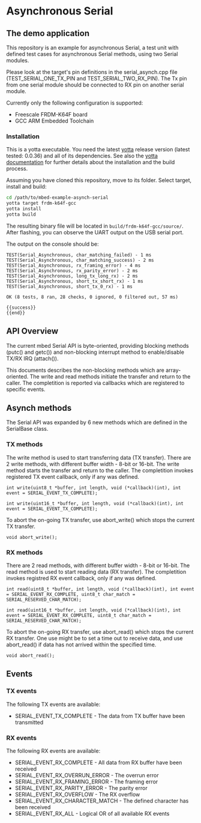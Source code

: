 # Asynchronous Serial

## The demo application

This repository is an example for asynchronous Serial, a test unit with defined test cases for asynchronous Serial methods, using two Serial modules.

Please look at the target's pin definitions in the serial_asynch.cpp file (TEST_SERIAL_ONE_TX_PIN and TEST_SERIAL_TWO_RX_PIN). The Tx pin from one serial module should be connected to RX pin on another serial module.

Currently only the following configuration is supported:
- Freescale FRDM-K64F board
- GCC ARM Embedded Toolchain

### Installation
This is a yotta executable. You need the latest [yotta](https://github.com/ARMmbed/yotta) release version (latest tested: 0.0.36) and all of its dependencies. See also the [yotta documentation](http://armmbed.github.io/yotta/) for further details about the installation and the build process.

Assuming you have cloned this repository, move to its folder. Select target, install and build:
```bash
cd /path/to/mbed-example-asynch-serial
yotta target frdm-k64f-gcc
yotta install
yotta build
```

The resulting binary file will be located in `build/frdm-k64f-gcc/source/`. After flashing, you can observe the UART output on the USB serial port.

The output on the console should be:
```
TEST(Serial_Asynchronous, char_matching_failed) - 1 ms
TEST(Serial_Asynchronous, char_matching_success) - 2 ms
TEST(Serial_Asynchronous, rx_framing_error) - 4 ms
TEST(Serial_Asynchronous, rx_parity_error) - 2 ms
TEST(Serial_Asynchronous, long_tx_long_rx) - 2 ms
TEST(Serial_Asynchronous, short_tx_short_rx) - 1 ms
TEST(Serial_Asynchronous, short_tx_0_rx) - 1 ms

OK (8 tests, 8 ran, 28 checks, 0 ignored, 0 filtered out, 57 ms)

{{success}}
{{end}}

```


## API Overview
The current mbed Serial API is byte-oriented, providing blocking methods (putc() and getc()) and non-blocking interrupt method to enable/disable TX/RX IRQ (attach()).

This documents describes the non-blocking methods which are array-oriented.
The write and read methods initiate the transfer and return to the caller. The completition is reported via callbacks which are registered to specific events.

## Asynch methods

The Serial API was expanded by 6 new methods which are defined in the SerialBase class.

### TX methods
The write method is used to start transferring data (TX transfer). There are 2 write methods, with different buffer width - 8-bit or 16-bit. 
The write method starts the transfer and return to the caller. The completition invokes registered TX event callback, only if any was defined.
```
int write(uint8_t *buffer, int length, void (*callback)(int), int event = SERIAL_EVENT_TX_COMPLETE);

int write(uint16_t *buffer, int length, void (*callback)(int), int event = SERIAL_EVENT_TX_COMPLETE);

```

To abort the on-going TX transfer, use abort_write() which stops the current TX transfer.
```
void abort_write();
```

### RX methods
There are 2 read methods, with different buffer width - 8-bit or 16-bit. 
The read method is used to start reading data (RX transfer). The completition invokes registred RX event callback, only if any was defined.
```
int read(uint8_t *buffer, int length, void (*callback)(int), int event = SERIAL_EVENT_RX_COMPLETE, uint8_t char_match = SERIAL_RESERVED_CHAR_MATCH);

int read(uint16_t *buffer, int length, void (*callback)(int), int event = SERIAL_EVENT_RX_COMPLETE, uint8_t char_match = SERIAL_RESERVED_CHAR_MATCH);

```

To abort the on-going RX transfer, use abort_read() which stops the current RX transfer. One use might be to set a time out to receive data, and use abort_read() if data has not arrived within the specified time.
```
void abort_read();
```

## Events

### TX events

The following TX events are available:

 - SERIAL_EVENT_TX_COMPLETE - The data from TX buffer have been transmitted

### RX events

The following RX events are available:

- SERIAL_EVENT_RX_COMPLETE - All data from RX buffer have been received
- SERIAL_EVENT_RX_OVERRUN_ERROR - The overrun error
- SERIAL_EVENT_RX_FRAMING_ERROR - The framing error
- SERIAL_EVENT_RX_PARITY_ERROR - The parity error
- SERIAL_EVENT_RX_OVERFLOW - The RX overflow
- SERIAL_EVENT_RX_CHARACTER_MATCH - The defined character has been received
- SERIAL_EVENT_RX_ALL - Logical OR of all available RX events
